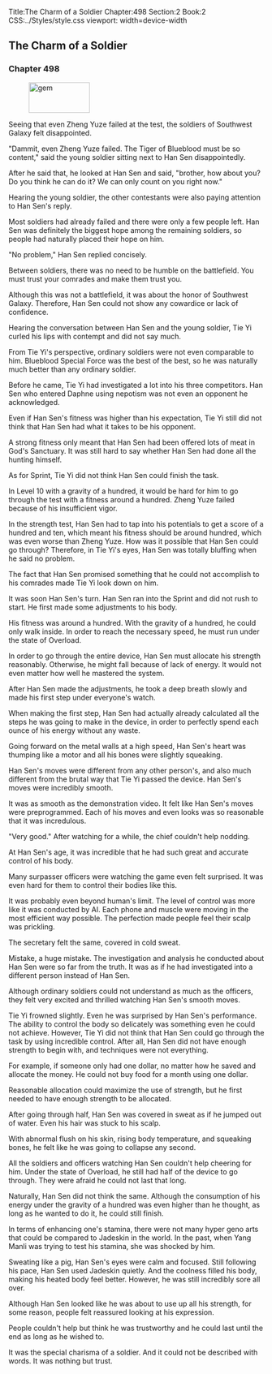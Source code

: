 Title:The Charm of a Soldier 
Chapter:498 
Section:2 
Book:2 
CSS:../Styles/style.css 
viewport: width=device-width
  
## The Charm of a Soldier
### Chapter 498 
<figure>
	<img src="../Images/gem.gif" alt="gem" id="gem" width="120" height="60" />
</figure>
  

  
  Seeing that even Zheng Yuze failed at the test, the soldiers of Southwest Galaxy felt disappointed.

"Dammit, even Zheng Yuze failed. The Tiger of Blueblood must be so content," said the young soldier sitting next to Han Sen disappointedly.

After he said that, he looked at Han Sen and said, "brother, how about you? Do you think he can do it? We can only count on you right now."

Hearing the young soldier, the other contestants were also paying attention to Han Sen's reply.

Most soldiers had already failed and there were only a few people left. Han Sen was definitely the biggest hope among the remaining soldiers, so people had naturally placed their hope on him.

"No problem," Han Sen replied concisely.

Between soldiers, there was no need to be humble on the battlefield. You must trust your comrades and make them trust you.

Although this was not a battlefield, it was about the honor of Southwest Galaxy. Therefore, Han Sen could not show any cowardice or lack of confidence.

Hearing the conversation between Han Sen and the young soldier, Tie Yi curled his lips with contempt and did not say much.

From Tie Yi's perspective, ordinary soldiers were not even comparable to him. Blueblood Special Force was the best of the best, so he was naturally much better than any ordinary soldier.

Before he came, Tie Yi had investigated a lot into his three competitors. Han Sen who entered Daphne using nepotism was not even an opponent he acknowledged.

Even if Han Sen's fitness was higher than his expectation, Tie Yi still did not think that Han Sen had what it takes to be his opponent.

A strong fitness only meant that Han Sen had been offered lots of meat in God's Sanctuary. It was still hard to say whether Han Sen had done all the hunting himself.

As for Sprint, Tie Yi did not think Han Sen could finish the task.

In Level 10 with a gravity of a hundred, it would be hard for him to go through the test with a fitness around a hundred. Zheng Yuze failed because of his insufficient vigor.

In the strength test, Han Sen had to tap into his potentials to get a score of a hundred and ten, which meant his fitness should be around hundred, which was even worse than Zheng Yuze. How was it possible that Han Sen could go through? Therefore, in Tie Yi's eyes, Han Sen was totally bluffing when he said no problem.

The fact that Han Sen promised something that he could not accomplish to his comrades made Tie Yi look down on him.

It was soon Han Sen's turn. Han Sen ran into the Sprint and did not rush to start. He first made some adjustments to his body.

His fitness was around a hundred. With the gravity of a hundred, he could only walk inside. In order to reach the necessary speed, he must run under the state of Overload.

In order to go through the entire device, Han Sen must allocate his strength reasonably. Otherwise, he might fall because of lack of energy. It would not even matter how well he mastered the system.

After Han Sen made the adjustments, he took a deep breath slowly and made his first step under everyone's watch.

When making the first step, Han Sen had actually already calculated all the steps he was going to make in the device, in order to perfectly spend each ounce of his energy without any waste.

Going forward on the metal walls at a high speed, Han Sen's heart was thumping like a motor and all his bones were slightly squeaking.

Han Sen's moves were different from any other person's, and also much different from the brutal way that Tie Yi passed the device. Han Sen's moves were incredibly smooth.

It was as smooth as the demonstration video. It felt like Han Sen's moves were preprogrammed. Each of his moves and even looks was so reasonable that it was incredulous.

"Very good." After watching for a while, the chief couldn't help nodding.

At Han Sen's age, it was incredible that he had such great and accurate control of his body.

Many surpasser officers were watching the game even felt surprised. It was even hard for them to control their bodies like this.

It was probably even beyond human's limit. The level of control was more like it was conducted by AI. Each phone and muscle were moving in the most efficient way possible. The perfection made people feel their scalp was prickling.

The secretary felt the same, covered in cold sweat.

Mistake, a huge mistake. The investigation and analysis he conducted about Han Sen were so far from the truth. It was as if he had investigated into a different person instead of Han Sen.

Although ordinary soldiers could not understand as much as the officers, they felt very excited and thrilled watching Han Sen's smooth moves.

Tie Yi frowned slightly. Even he was surprised by Han Sen's performance. The ability to control the body so delicately was something even he could not achieve. However, Tie Yi did not think that Han Sen could go through the task by using incredible control. After all, Han Sen did not have enough strength to begin with, and techniques were not everything.

For example, if someone only had one dollar, no matter how he saved and allocate the money. He could not buy food for a month using one dollar.

Reasonable allocation could maximize the use of strength, but he first needed to have enough strength to be allocated.

After going through half, Han Sen was covered in sweat as if he jumped out of water. Even his hair was stuck to his scalp.

With abnormal flush on his skin, rising body temperature, and squeaking bones, he felt like he was going to collapse any second.

All the soldiers and officers watching Han Sen couldn't help cheering for him. Under the state of Overload, he still had half of the device to go through. They were afraid he could not last that long.

Naturally, Han Sen did not think the same. Although the consumption of his energy under the gravity of a hundred was even higher than he thought, as long as he wanted to do it, he could still finish.

In terms of enhancing one's stamina, there were not many hyper geno arts that could be compared to Jadeskin in the world. In the past, when Yang Manli was trying to test his stamina, she was shocked by him.

Sweating like a pig, Han Sen's eyes were calm and focused. Still following his pace, Han Sen used Jadeskin quietly. And the coolness filled his body, making his heated body feel better. However, he was still incredibly sore all over.

Although Han Sen looked like he was about to use up all his strength, for some reason, people felt reassured looking at his expression.

People couldn't help but think he was trustworthy and he could last until the end as long as he wished to.

It was the special charisma of a soldier. And it could not be described with words. It was nothing but trust.
